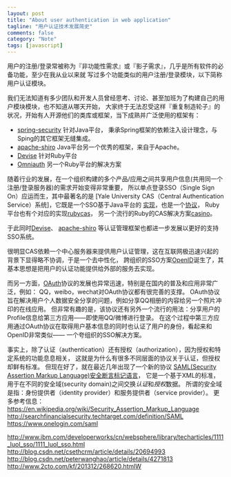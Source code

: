 ```yaml
---
layout: post
title: "About user authentication in web application"
tagline: "用户认证技术发展简史"
comments: false
category: "Note"
tags: [javascript]
---
```


用户的注册/登录常被称为『非功能性需求』或『影子需求』，几乎是所有软件的必备功能，至少在我从业以来就
写过多个功能类似的用户注册/登录模块，以下简称用户认证模块。

我们无法知道有多少团队和开发人员曾经思考、讨论、甚至加班为了构建自己的用户模块模块，也不知道从哪天开始，
大家终于无法忍受这样『重复制造轮子』的状况，开始有人开源他们的类库或框架，当下成熟并广泛使用的框架有：
* [spring-security](http://projects.spring.io/spring-security/) 针对Java平台，
秉承Spring框架的依赖注入设计理念，与Sping的其它框架无缝集成。
* [apache-shiro](http://shiro.apache.org/introduction.html) Java平台另一个优秀的框架，来自于Apache。
* [Devise](https://github.com/plataformatec/devise) 针对Ruby平台
* [Omniauth](https://github.com/intridea/omniauth) 另一个Ruby平台的解决方案

随着行业的发展，在一个组织构建的多个产品/应用之间共享用户信息(共用同一个注册/登录服务器)的需求开始变得非常重要，
所以单点登录SSO（Single Sign On）应运而生，其中最著名的是
[Yale University CAS（Central Authentication Service）系统]，它既是一个SSO基于Java平台的
[实现](https://github.com/jasig/cas)，也是一个[协议](https://www.apereo.org/projects/cas)，
Ruby平台也有个对应的实现[rubycas](https://rubycas.github.io/)，
另一个流行的Ruby的CAS解决方案[casino](http://casino.rbcas.com/docs/)。

于此同时[Devise](https://github.com/plataformatec/devise)、
[apache-shiro](http://shiro.apache.org/introduction.html)
等认证管理框架也都进一步发展以更好的支持SSO系统。

很明显CAS依赖一个中心服务器来提供用户认证管理，这在互联网极迅速兴起的背景下显得略不协调，于是一个去中性化，
跨组织的SSO方案[OpenID](http://openid.net/)诞生了，其基本思想是把用户的认证功能提供给外部的服务去实现。

而另一方面，[OAuth](http://oauth.net/)协议的发展也异常迅速，特别是在国内的普及和应用非常广泛，例如：
QQ，weibo，wechat对OAuth协议都有很完善的支撑。
OAuth协议旨在解决用户个人数据安全分享的问题，例如分享QQ相册的内容给另一个照片冲印的在线应用。
但非常有趣的是，该协议还有另外一个流行的用法：分享用户的Profile信息给第三方应用——即使用QQ/微博进行登录。
在这个过程中第三方应用通过OAuth协议在取得用户基本信息的同时也认证了用户的身份，看起来和OpenID非常类似——
一个夸组织的SSO解决方案。

事实上，除了认证（authentication）还有授权（authorization），因为授权和特定系统的功能息息相关，
这就是为什么有很多不同层面的协议关于认证，但授权却鲜有标准。
但现在好了，就在最近几年出现了一个新的协议
[SAML(Security Assertion Markup Language)安全断言标记语言](https://www.oasis-open.org/committees/tc_home.php?wg_abbrev=security)，
它是一个基于XML的标准，用于在不同的安全域(security domain)之间交换*认证*和*授权*数据。
所谓的安全域是指：身份提供者（identity provider）和服务提供者（service provider）。
更多参考信息：
https://en.wikipedia.org/wiki/Security_Assertion_Markup_Language
http://searchfinancialsecurity.techtarget.com/definition/SAML
https://www.onelogin.com/saml

http://www.ibm.com/developerworks/cn/websphere/library/techarticles/1111_luol_sso/1111_luol_sso.html
http://blog.csdn.net/csethcrm/article/details/20694993
http://blog.csdn.net/peterwanghao/article/details/4271813
http://www.2cto.com/kf/201312/268620.htmlW
